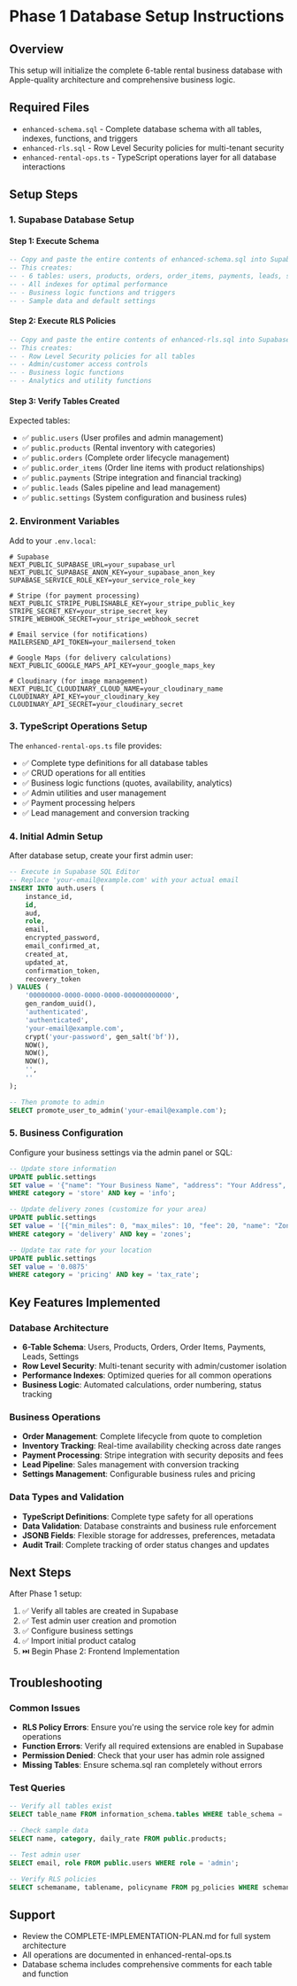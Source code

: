 # Phase 1 Database Setup Instructions

## Overview
This setup will initialize the complete 6-table rental business database with Apple-quality architecture and comprehensive business logic.

## Required Files
- `enhanced-schema.sql` - Complete database schema with all tables, indexes, functions, and triggers
- `enhanced-rls.sql` - Row Level Security policies for multi-tenant security
- `enhanced-rental-ops.ts` - TypeScript operations layer for all database interactions

## Setup Steps

### 1. Supabase Database Setup

#### Step 1: Execute Schema
```sql
-- Copy and paste the entire contents of enhanced-schema.sql into Supabase SQL Editor
-- This creates:
-- - 6 tables: users, products, orders, order_items, payments, leads, settings
-- - All indexes for optimal performance
-- - Business logic functions and triggers
-- - Sample data and default settings
```

#### Step 2: Execute RLS Policies
```sql
-- Copy and paste the entire contents of enhanced-rls.sql into Supabase SQL Editor
-- This creates:
-- - Row Level Security policies for all tables
-- - Admin/customer access controls
-- - Business logic functions
-- - Analytics and utility functions
```

#### Step 3: Verify Tables Created
Expected tables:
- ✅ `public.users` (User profiles and admin management)
- ✅ `public.products` (Rental inventory with categories)
- ✅ `public.orders` (Complete order lifecycle management)
- ✅ `public.order_items` (Order line items with product relationships)
- ✅ `public.payments` (Stripe integration and financial tracking)
- ✅ `public.leads` (Sales pipeline and lead management)
- ✅ `public.settings` (System configuration and business rules)

### 2. Environment Variables

Add to your `.env.local`:
```env
# Supabase
NEXT_PUBLIC_SUPABASE_URL=your_supabase_url
NEXT_PUBLIC_SUPABASE_ANON_KEY=your_supabase_anon_key
SUPABASE_SERVICE_ROLE_KEY=your_service_role_key

# Stripe (for payment processing)
NEXT_PUBLIC_STRIPE_PUBLISHABLE_KEY=your_stripe_public_key
STRIPE_SECRET_KEY=your_stripe_secret_key
STRIPE_WEBHOOK_SECRET=your_stripe_webhook_secret

# Email service (for notifications)
MAILERSEND_API_TOKEN=your_mailersend_token

# Google Maps (for delivery calculations)
NEXT_PUBLIC_GOOGLE_MAPS_API_KEY=your_google_maps_key

# Cloudinary (for image management)
NEXT_PUBLIC_CLOUDINARY_CLOUD_NAME=your_cloudinary_name
CLOUDINARY_API_KEY=your_cloudinary_key
CLOUDINARY_API_SECRET=your_cloudinary_secret
```

### 3. TypeScript Operations Setup

The `enhanced-rental-ops.ts` file provides:
- ✅ Complete type definitions for all database tables
- ✅ CRUD operations for all entities
- ✅ Business logic functions (quotes, availability, analytics)
- ✅ Admin utilities and user management
- ✅ Payment processing helpers
- ✅ Lead management and conversion tracking

### 4. Initial Admin Setup

After database setup, create your first admin user:

```sql
-- Execute in Supabase SQL Editor
-- Replace 'your-email@example.com' with your actual email
INSERT INTO auth.users (
    instance_id,
    id,
    aud,
    role,
    email,
    encrypted_password,
    email_confirmed_at,
    created_at,
    updated_at,
    confirmation_token,
    recovery_token
) VALUES (
    '00000000-0000-0000-0000-000000000000',
    gen_random_uuid(),
    'authenticated',
    'authenticated',
    'your-email@example.com',
    crypt('your-password', gen_salt('bf')),
    NOW(),
    NOW(),
    NOW(),
    '',
    ''
);

-- Then promote to admin
SELECT promote_user_to_admin('your-email@example.com');
```

### 5. Business Configuration

Configure your business settings via the admin panel or SQL:

```sql
-- Update store information
UPDATE public.settings 
SET value = '{"name": "Your Business Name", "address": "Your Address", "phone": "(555) 123-4567", "email": "info@yourbusiness.com"}'
WHERE category = 'store' AND key = 'info';

-- Update delivery zones (customize for your area)
UPDATE public.settings 
SET value = '[{"min_miles": 0, "max_miles": 10, "fee": 20, "name": "Zone 1"}, {"min_miles": 10, "max_miles": 20, "fee": 35, "name": "Zone 2"}]'
WHERE category = 'delivery' AND key = 'zones';

-- Update tax rate for your location
UPDATE public.settings 
SET value = '0.0875'
WHERE category = 'pricing' AND key = 'tax_rate';
```

## Key Features Implemented

### Database Architecture
- **6-Table Schema**: Users, Products, Orders, Order Items, Payments, Leads, Settings
- **Row Level Security**: Multi-tenant security with admin/customer isolation
- **Performance Indexes**: Optimized queries for all common operations
- **Business Logic**: Automated calculations, order numbering, status tracking

### Business Operations
- **Order Management**: Complete lifecycle from quote to completion
- **Inventory Tracking**: Real-time availability checking across date ranges
- **Payment Processing**: Stripe integration with security deposits and fees
- **Lead Pipeline**: Sales management with conversion tracking
- **Settings Management**: Configurable business rules and pricing

### Data Types and Validation
- **TypeScript Definitions**: Complete type safety for all operations
- **Data Validation**: Database constraints and business rule enforcement
- **JSONB Fields**: Flexible storage for addresses, preferences, metadata
- **Audit Trail**: Complete tracking of order status changes and updates

## Next Steps

After Phase 1 setup:
1. ✅ Verify all tables are created in Supabase
2. ✅ Test admin user creation and promotion
3. ✅ Configure business settings
4. ✅ Import initial product catalog
5. ⏭️ Begin Phase 2: Frontend Implementation

## Troubleshooting

### Common Issues
- **RLS Policy Errors**: Ensure you're using the service role key for admin operations
- **Function Errors**: Verify all required extensions are enabled in Supabase
- **Permission Denied**: Check that your user has admin role assigned
- **Missing Tables**: Ensure schema.sql ran completely without errors

### Test Queries
```sql
-- Verify all tables exist
SELECT table_name FROM information_schema.tables WHERE table_schema = 'public';

-- Check sample data
SELECT name, category, daily_rate FROM public.products;

-- Test admin user
SELECT email, role FROM public.users WHERE role = 'admin';

-- Verify RLS policies
SELECT schemaname, tablename, policyname FROM pg_policies WHERE schemaname = 'public';
```

## Support
- Review the COMPLETE-IMPLEMENTATION-PLAN.md for full system architecture
- All operations are documented in enhanced-rental-ops.ts
- Database schema includes comprehensive comments for each table and function